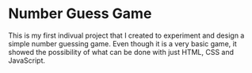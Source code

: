 # Number Guess Game
<p> This is my first indivual project that I created to experiment and design a simple number guessing game. Even though it is a very basic game, it showed the possibility of what can be done with just HTML, CSS and JavaScript.</p>
